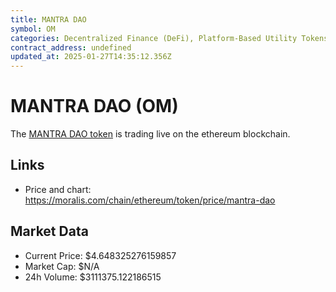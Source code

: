 ```yaml
---
title: MANTRA DAO
symbol: OM
categories: Decentralized Finance (DeFi), Platform-Based Utility Tokens
contract_address: undefined
updated_at: 2025-01-27T14:35:12.356Z
---
```


# MANTRA DAO (OM)
The [MANTRA DAO token](https://moralis.com/chain/ethereum/token/price/mantra-dao) is trading live on the ethereum blockchain.

## Links
- Price and chart: https://moralis.com/chain/ethereum/token/price/mantra-dao

## Market Data
- Current Price: $4.648325276159857
- Market Cap: $N/A
- 24h Volume: $3111375.122186515
